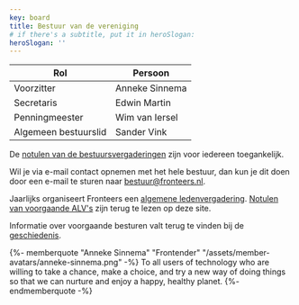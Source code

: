 ```yaml
---
key: board
title: Bestuur van de vereniging
# if there's a subtitle, put it in heroSlogan:
heroSlogan: ''
---
```


| Rol                  | Persoon        |
| -------------------- | -------------- |
| Voorzitter           | Anneke Sinnema |
| Secretaris           | Edwin Martin   |
| Penningmeester       | Wim van Iersel |
| Algemeen bestuurslid | Sander Vink    |

De [notulen van de bestuursvergaderingen](/nl/vereniging/bestuur/notulen) zijn voor iedereen toegankelijk.

Wil je via e-mail contact opnemen met het hele bestuur, dan kun je dit doen door een e-mail te sturen naar <bestuur@fronteers.nl>.

Jaarlijks organiseert Fronteers een [algemene ledenvergadering](/nl/vereniging/alv). [Notulen van voorgaande ALV's](/nl/vereniging/bestuur/notulen) zijn terug te lezen op deze site.

Informatie over voorgaande besturen valt terug te vinden bij de [geschiedenis](/nl/vereniging/geschiedenis).

{%- memberquote "Anneke Sinnema" "Frontender" "/assets/member-avatars/anneke-sinnema.png" -%}
To all users of technology who are willing to take a chance, make a choice, and try a new way of doing things so that we can nurture and enjoy a happy, healthy planet.
{%- endmemberquote -%}
